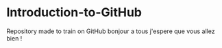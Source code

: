 # Introduction-to-GitHub
Repository made to train on GitHub
bonjour a tous j'espere que vous allez bien !

